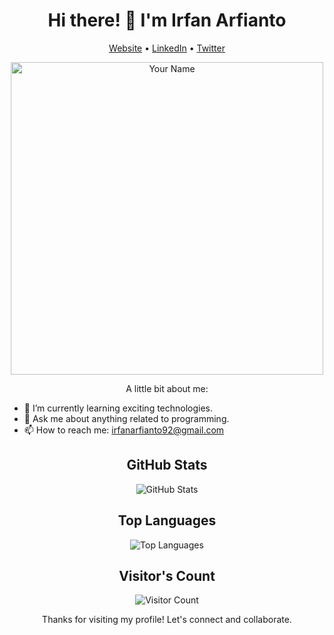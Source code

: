 <h1 align="center">Hi there! 👋 I'm Irfan Arfianto</h1>

<p align="center">
  <a href="#">Website</a> •
  <a href="https://linkedin.com/in/irfanarfiantoo">LinkedIn</a> •
  <a href="https://twitter.com/IrfanArfianto17">Twitter</a>
</p>

<p align="center">
  <img src="https://your-image-url.com/your-image.png" alt="Your Name" width="500" />
</p>

<p align="center">A little bit about me:</p>

- 🌱 I’m currently learning exciting technologies.
- 💬 Ask me about anything related to programming.
- 📫 How to reach me: [irfanarfianto92@gmail.com](mailto:irfanarfianto92@gmail.com)

<h2 align="center">GitHub Stats</h2>

<p align="center">
  <img src="https://github-readme-stats.vercel.app/api?username=irfanarfianto&show_icons=true&theme=radical" alt="GitHub Stats" />
</p>

<h2 align="center">Top Languages</h2>

<p align="center">
  <img src="https://github-readme-stats.vercel.app/api/top-langs/?username=irfanarfianto&layout=compact&langs_count=8&theme=radical" alt="Top Languages" />
</p>

<h2 align="center">Visitor's Count</h2>

<p align="center">
  <img src="https://profile-counter.glitch.me/irfanarfianto/count.svg" alt="Visitor Count" />
</p>

<p align="center">Thanks for visiting my profile! Let's connect and collaborate.</p>
